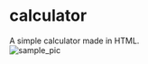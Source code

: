 # calculator
A simple calculator made in HTML.<br/>
![sample_pic](https://dl.dropbox.com/s/4yo8fxrq7tu7z19/calculator.PNG?dl=0)
